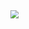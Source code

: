 <img src="https://gitee.com/router123456/drawing-bed/raw/master/img/20220226211314.png" style="zoom:80%;" />
